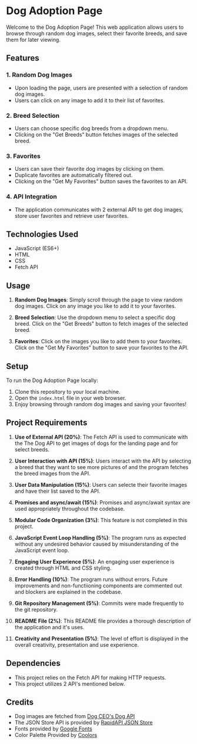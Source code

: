 # Dog Adoption Page

Welcome to the Dog Adoption Page! This web application allows users to browse through random dog images, select their favorite breeds, and save them for later viewing.

## Features

### 1. Random Dog Images
   - Upon loading the page, users are presented with a selection of random dog images.
   - Users can click on any image to add it to their list of favorites.

### 2. Breed Selection
   - Users can choose specific dog breeds from a dropdown menu.
   - Clicking on the "Get Breeds" button fetches images of the selected breed.

### 3. Favorites
   - Users can save their favorite dog images by clicking on them.
   - Duplicate favorites are automatically filtered out.
   - Clicking on the "Get My Favorites" button saves the favorites to an API.

### 4. API Integration
   - The application communicates with 2 external API to get dog images, store user favorites and retrieve user favorites.

## Technologies Used

- JavaScript (ES6+)
- HTML
- CSS
- Fetch API

## Usage

1. **Random Dog Images**: Simply scroll through the page to view random dog images. Click on any image you like to add it to your favorites.

2. **Breed Selection**: Use the dropdown menu to select a specific dog breed. Click on the "Get Breeds" button to fetch images of the selected breed.

3. **Favorites**: Click on the images you like to add them to your favorites. Click on the "Get My Favorites" button to save your favorites to the API.

## Setup

To run the Dog Adoption Page locally:

1. Clone this repository to your local machine.
2. Open the `index.html` file in your web browser.
3. Enjoy browsing through random dog images and saving your favorites!

## Project Requirements

1. **Use of External API (20%)**: The Fetch API is used to communicate with the The Dog API to get images of dogs for the landing page and for select breeds.

2. **User Interaction with API (15%)**: Users interact with the API by selecting a breed that they want to see more pictures of and the program fetches the breed images from the API.

3. **User Data Manipulation (15%)**: Users can selecte their favorite images and have their list saved to the API.

4. **Promises and async/await (15%)**: Promises and async/await syntax are used appropriately throughout the codebase.

5. **Modular Code Organization (3%)**: This feature is not completed in this project.

6. **JavaScript Event Loop Handling (5%)**: The program runs as expected without any undesired behavior caused by misunderstanding of the JavaScript event loop.

7. **Engaging User Experience (5%)**: An engaging user experience is created through HTML and CSS styling.

8. **Error Handling (10%)**: The program runs without errors. Future improvements and non-functiioning components are commented out and blockers are explained in the codebase.

9. **Git Repository Management (5%)**: Commits were made frequently to the git repository.

10. **README File (2%)**: This README file provides a thorough description of the application and it's uses.

11. **Creativity and Presentation (5%)**: The level of effort is displayed in the overall creativity, presentation and use experience.


## Dependencies

- This project relies on the Fetch API for making HTTP requests.
- This project utilizes 2 API's mentioned below.

## Credits

- Dog images are fetched from [Dog CEO's Dog API](https://dog.ceo/dog-api/)
- The JSON Store API is provided by [RapidAPI JSON Store](https://rapidapi.com/apikite/api/json-store/)
- Fonts provided by [Google Fonts](https://fonts.google.com/)
- Color Palette Provided by [Coolors](https://coolors.co/)
